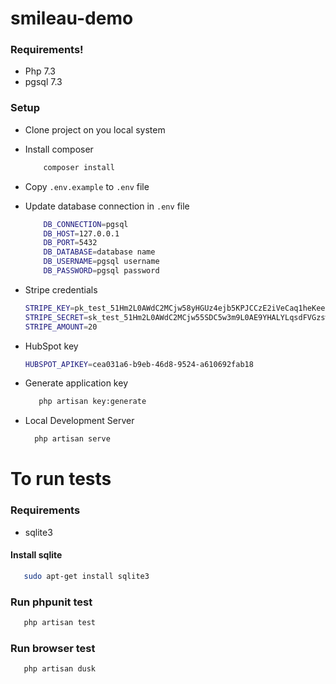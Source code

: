 # smileau-demo

### Requirements!

  - Php 7.3
  - pgsql 7.3

### Setup
  - Clone project on you local system
  - Install composer
    ```sh
        composer install
    ```
  - Copy `.env.example` to `.env` file
  - Update database connection in `.env` file
    ```sh
        DB_CONNECTION=pgsql
        DB_HOST=127.0.0.1
        DB_PORT=5432
        DB_DATABASE=database name
        DB_USERNAME=pgsql username
        DB_PASSWORD=pgsql password
    ```
  - Stripe credentials
    ```sh
    STRIPE_KEY=pk_test_51Hm2L0AWdC2MCjw58yHGUz4ejb5KPJCCzE2iVeCaq1heKee7vPufDdIMgiOFRmS2lQcKrtz9kW69boQNS5YNzakp00HzSZLw18
    STRIPE_SECRET=sk_test_51Hm2L0AWdC2MCjw55SDC5w3m9L0AE9YHALYLqsdFVGzsw2iZef60LynwksygGntQ7eZMZlJMmUGcxNLYZRSLPfMq004xTWo026
    STRIPE_AMOUNT=20
    ```

  - HubSpot key
    ```sh
    HUBSPOT_APIKEY=cea031a6-b9eb-46d8-9524-a610692fab18
    ```

  - Generate application key
      ```sh
         php artisan key:generate
      ```
  - Local Development Server
      ```sh
        php artisan serve
      ```

# To run tests
### Requirements

  - sqlite3

#### Install sqlite
 ```sh
    sudo apt-get install sqlite3
 ```

### Run phpunit test
 ```sh
    php artisan test
 ```

### Run browser test
 ```sh
    php artisan dusk
 ```
